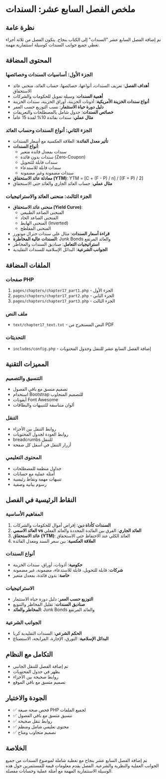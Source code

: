 # ملخص الفصل السابع عشر: السندات

## نظرة عامة

تم إضافة الفصل السابع عشر "السندات" إلى الكتاب بنجاح. يتكون الفصل من ثلاثة أجزاء تغطي جميع جوانب السندات كوسيلة استثمارية مهمة.

## المحتوى المضافة

### الجزء الأول: أساسيات السندات وخصائصها

-   **أهداف الفصل**: تعريف السندات، أنواعها، خصائصها، حساب العائد، منحنى عائد الاستحقاق
-   **أهمية السندات**: وسيلة تمويل للحكومات والشركات
-   **أنواع سندات الخزينة الأمريكية**: أذونات الخزينة، أوراق الخزينة، سندات الخزينة
-   **دليل دورة حياة الاستثمار**: نسب التوزيع حسب العمر
-   **خصائص السندات**: جدول شامل بالمصطلحات والتعريفات
-   **مثال عملي**: سندات بفائدة 10% لمدة 15 عاماً

### الجزء الثاني: أنواع السندات وحساب العائد

-   **تأثير معدل الفائدة**: العلاقة العكسية مع أسعار السندات
-   **أنواع السندات**:
    -   سندات بمعدل فائدة متغير
    -   سندات بدون فائدة (Zero-Coupon)
    -   سندات قابلة للتحويل
    -   سندات قابلة للاستدعاء
    -   سندات مضمونة وغير مضمونة
-   **معادلة عائد الاستحقاق (YTM)**: YTM = [C + (F - P) / n] / [(F + P) / 2]
-   **مثال عملي**: حساب العائد الجاري والعائد حتى الاستحقاق

### الجزء الثالث: منحنى العائد والاستراتيجيات

-   **منحنى عائد الاستحقاق (Yield Curve)**:
    -   المنحنى الصاعد الطبيعي
    -   المنحنى الصاعد الحاد
    -   المنحنى الهابط (Inverted)
    -   المنحنى المفلطح
-   **قراءة أسعار السندات**: مثال على سندات جنرال موتورز
-   **السندات عالية المخاطرة**: Junk Bonds والعائد المرتفع
-   **استراتيجيات التعامل**: صناديق السندات والمخاطر
-   **الجوانب الشرعية**: البدائل الإسلامية للسندات التقليدية

## الملفات المضافة

### صفحات PHP

1. `pages/chapters/chapter17_part1.php` - الجزء الأول
2. `pages/chapters/chapter17_part2.php` - الجزء الثاني
3. `pages/chapters/chapter17_part3.php` - الجزء الثالث

### ملف النص

-   `text/chapter17_text.txt` - النص المستخرج من PDF

### التحديثات

-   `includes/config.php` - إضافة الفصل السابع عشر للتنقل وجدول المحتويات

## المميزات التقنية

### التنسيق والتصميم

-   تصميم متسق مع باقي الفصول
-   استخدام Bootstrap للتصميم المتجاوب
-   أيقونات Font Awesome
-   ألوان متناسقة للتنبيهات والبطاقات

### التنقل

-   روابط التنقل بين الأجزاء
-   روابط العودة لجدول المحتويات
-   breadcrumbs للتنقل
-   أزرار التنقل في أسفل كل صفحة

### المحتوى التعليمي

-   جداول منظمة للمصطلحات
-   أمثلة عملية مع حسابات
-   تنبيهات مهمة ونقاط رئيسية
-   رسوم بيانية وصفية

## النقاط الرئيسية في الفصل

### المفاهيم الأساسية

1. **السندات كأداة دين**: إقراض أموال للحكومات والشركات
2. **العائد الاسمي vs العائد الجاري**: الفرق بين الفائدة المحددة والعائد الفعلي
3. **عائد الاستحقاق (YTM)**: العائد الكلي عند الاحتفاظ حتى الاستحقاق
4. **العلاقة العكسية**: بين سعر السند ومعدل الفائدة

### أنواع السندات

-   **حكومية**: أذونات، أوراق، سندات الخزينة
-   **شركات**: قابلة للتحويل، قابلة للاستدعاء، مضمونة، غير مضمونة
-   **خاصة**: بدون فائدة، بمعدل متغير

### الاستراتيجيات

-   **التوزيع حسب العمر**: دليل دورة حياة الاستثمار
-   **صناديق السندات**: تقليل المخاطر والتنويع
-   **المخاطر والعائد**: Junk Bonds والعائد المرتفع

### الجوانب الشرعية

-   **الحكم الشرعي**: السندات التقليدية كربا
-   **البدائل الإسلامية**: التورق، الإجارة، المرابحة، الاستصناع

## التكامل مع النظام

-   تم إضافة الفصل للتنقل الجانبي
-   يظهر في جدول المحتويات
-   روابط صحيحة بين الأجزاء
-   تصميم متسق مع باقي الموقع

## الجودة والاختبار

-   ✅ فحص صحة صيغة PHP لجميع الملفات
-   ✅ تنسيق متسق مع باقي الفصول
-   ✅ روابط تنقل صحيحة
-   ✅ محتوى تعليمي شامل ومنظم
-   ✅ تصميم متجاوب ومتاح

## الخلاصة

تم إضافة الفصل السابع عشر بنجاح مع تغطية شاملة لموضوع السندات من جميع الجوانب العملية والنظرية والشرعية. الفصل يقدم معلومات قيمة للمستثمرين حول هذه الوسيلة الاستثمارية المهمة مع أمثلة عملية وحسابات مفصلة.
